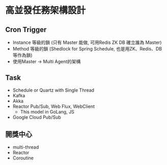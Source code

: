 # 高並發任務架構設計

## Cron Trigger

* Instance 等級的鎖 \(只有 Master 能做, 可用Redis ZK DB 確立誰為 Master\)
* Method 等級的鎖 \(Shedlock for Spring Schedule, 也是用ZK、Redis、DB等作為鎖\)
* 使用Master -&gt; Multi Agent的架構

## Task

* Schedule or Quartz with Single Thread
* Kafka
* Akka
* Reactor Pub/Sub, Web Flux, WebClient
  * This model in GoLang, JS
* Google Cloud Pub/Sub

## 開獎中心

* multi-thread
* Reactor
* Coroutine

